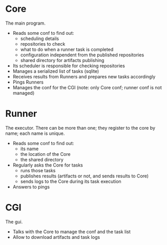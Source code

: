 # Core

The main program.

* Reads some conf to find out:
    * scheduling details
    * repositories to check
    * what to do when a runner task is completed
    * configuration independent from the published repositories
    * shared directory for artifacts publishing
* Its scheduler is responsible for checking repositories
* Manages a serialized list of tasks (sqlite)
* Receives results from Runners and prepares new tasks accordingly
* Pings Runners
* Manages the conf for the CGI (note: only Core conf; runner conf is not managed)

# Runner

The executor. There can be more than one; they register to the core by name; each name is unique.

* Reads some conf to find out:
    * its name
    * the location of the Core
    * the shared directory
* Regularly asks the Core for tasks
    * runs those tasks
    * publishes results (artifacts or not, and sends results to Core)
    * sends logs to the Core during its task execution
* Answers to pings

# CGI

The gui.

* Talks with the Core to manage the conf and the task list
* Allow to download artifacts and task logs
